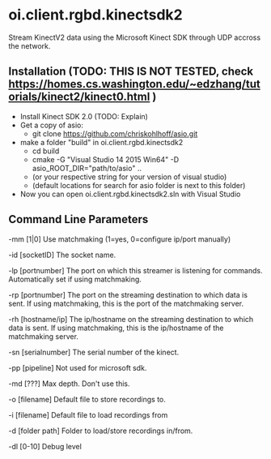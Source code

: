 # oi.client.rgbd.kinectsdk2

Stream KinectV2 data using the Microsoft Kinect SDK through UDP accross the network.

## Installation (TODO: THIS IS NOT TESTED, check https://homes.cs.washington.edu/~edzhang/tutorials/kinect2/kinect0.html )
 - Install Kinect SDK 2.0 (TODO: Explain)
 - Get a copy of asio:
   - git clone https://github.com/chriskohlhoff/asio.git
 - make a folder "build" in oi.client.rgbd.kinectsdk2
   - cd build
   - cmake -G "Visual Studio 14 2015 Win64" -D asio\_ROOT\_DIR="path/to/asio" ..
   - (or your respective string for your version of visual studio)
   - (default locations for search for asio folder is next to this folder)
 - Now you can open oi.client.rgbd.kinectsdk2.sln with Visual Studio


## Command Line Parameters

-mm [1|0] 
Use matchmaking (1=yes, 0=configure ip/port manually)

-id [socketID]
The socket name.

-lp [portnumber]
The port on which this streamer is listening for commands. Automatically set if using matchmaking.

-rp [portnumber]
The port on the streaming destination to which data is sent. If using matchmaking, this is the port of the matchmaking  server.

-rh [hostname/ip]
The ip/hostname on the streaming destination to which data is sent. If using matchmaking, this is the ip/hostname of the matchmaking  server.

-sn [serialnumber]
The serial number of the kinect.

-pp [pipeline]
Not used for microsoft sdk.

-md [???]
Max depth. Don't use this.

-o [filename]
Default file to store recordings to.

-i [filename]
Default file to load recordings from

-d [folder path]
Folder to load/store recordings in/from.

-dl [0-10]
Debug level
